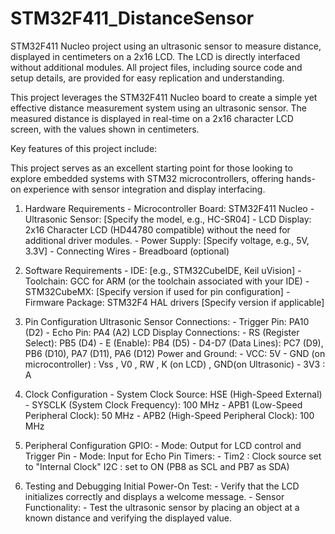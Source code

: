 # STM32F411_DistanceSensor
STM32F411 Nucleo project using an ultrasonic sensor to measure distance, displayed in centimeters on a 2x16 LCD. The LCD is directly interfaced without additional modules. All project files, including source code and setup details, are provided for easy replication and understanding.
 
This project leverages the STM32F411 Nucleo board to create a simple yet effective distance measurement system using an ultrasonic sensor. The measured distance is displayed in real-time on a 2x16 character LCD screen, with the values shown in centimeters.

Key features of this project include:


This project serves as an excellent starting point for those looking to explore embedded systems with STM32 microcontrollers, offering hands-on experience with sensor integration and display interfacing.

1. Hardware Requirements
            - Microcontroller Board: STM32F411 Nucleo
            - Ultrasonic Sensor: [Specify the model, e.g., HC-SR04]
            - LCD Display: 2x16 Character LCD (HD44780 compatible) without the need for additional driver modules.
            - Power Supply: [Specify voltage, e.g., 5V, 3.3V]
            - Connecting Wires
            - Breadboard (optional)
2. Software Requirements
            - IDE: [e.g., STM32CubeIDE, Keil uVision]
            - Toolchain: GCC for ARM (or the toolchain associated with your IDE)
            - STM32CubeMX: [Specify version if used for pin configuration]
            - Firmware Package: STM32F4 HAL drivers [Specify version if applicable]
3. Pin Configuration
            Ultrasonic Sensor Connections:
              - Trigger Pin: PA10 (D2)
              - Echo Pin: PA4 (A2)
            LCD Display Connections:
              - RS (Register Select): PB5 (D4)
              - E (Enable): PB4 (D5)
              - D4-D7 (Data Lines): PC7 (D9), PB6 (D10), PA7 (D11), PA6 (D12)
            Power and Ground:
              - VCC: 5V 
              - GND (on microcontroller) : Vss , V0 , RW , K (on LCD) , GND(on Ultrasonic)
              - 3V3 : A
5. Clock Configuration
            - System Clock Source: HSE (High-Speed External)
            - SYSCLK (System Clock Frequency): 100 MHz
            - APB1 (Low-Speed Peripheral Clock): 50 MHz
            - APB2 (High-Speed Peripheral Clock): 100 MHz
6. Peripheral Configuration
            GPIO:
            - Mode: Output for LCD control and Trigger Pin
            - Mode: Input for Echo Pin
            Timers:
            - Tim2 : Clock source set to "Internal Clock"
            I2C : set to ON (PB8 as SCL and PB7 as SDA)

7. Testing and Debugging
            Initial Power-On Test:
            - Verify that the LCD initializes correctly and displays a welcome message.
            - Sensor Functionality:
            - Test the ultrasonic sensor by placing an object at a known distance and verifying the displayed value.
          




